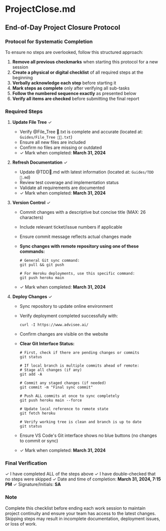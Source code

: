 # ProjectClose.md

## End-of-Day Project Closure Protocol

### Protocol for Systematic Completion

To ensure no steps are overlooked, follow this structured approach:

1. **Remove all previous checkmarks** when starting this protocol for a new session
2. **Create a physical or digital checklist** of all required steps at the beginning
3. **Verbally acknowledge each step** before starting it
4. **Mark steps as complete** only after verifying all sub-tasks
5. **Follow the numbered sequence exactly** as presented below
6. **Verify all items are checked** before submitting the final report

### Required Steps

1. **Update File Tree** ✓

   - Verify @File_Tree 🌱.txt is complete and accurate (located at: `Guides/File_Tree 🌱🌴.txt`)
   - Ensure all new files are included
   - Confirm no files are missing or outdated
   - ✓ Mark when completed: **March 31, 2024**

2. **Refresh Documentation** ✓

   - Update @TDD📝.md with latest information (located at: `Guides/TDD📝.md`)
   - Review test coverage and implementation status
   - Validate all requirements are documented
   - ✓ Mark when completed: **March 31, 2024**

3. **Version Control** ✓

   - Commit changes with a descriptive but concise title (MAX: 26 characters)
   - Include relevant ticket/issue numbers if applicable
   - Ensure commit message reflects actual changes made
   - **Sync changes with remote repository using one of these commands:**

     ```
     # General Git sync command:
     git pull && git push

     # For Heroku deployments, use this specific command:
     git push heroku main
     ```

   - ✓ Mark when completed: **March 31, 2024**

4. **Deploy Changes** ✓

   - Sync repository to update online environment
   - Verify deployment completed successfully with:
     ```
     curl -I https://www.advisee.ai/
     ```
   - Confirm changes are visible on the website
   - **Clear Git Interface Status:**

     ```
     # First, check if there are pending changes or commits
     git status

     # If local branch is multiple commits ahead of remote:
     # Stage all changes (if any)
     git add -A

     # Commit any staged changes (if needed)
     git commit -m "Final sync commit"

     # Push ALL commits at once to sync completely
     git push heroku main --force

     # Update local reference to remote state
     git fetch heroku

     # Verify working tree is clean and branch is up to date
     git status
     ```

   - Ensure VS Code's Git interface shows no blue buttons (no changes to commit or sync)
   - ✓ Mark when completed: **March 31, 2024**

### Final Verification

✓ I have completed ALL of the steps above
✓ I have double-checked that no steps were skipped
✓ Date and time of completion: **March 31, 2024, 7:15 PM**
✓ Signature/Initials: **SA**

### Note

Complete this checklist before ending each work session to maintain project continuity and ensure your team has access to the latest changes. Skipping steps may result in incomplete documentation, deployment issues, or loss of work.
